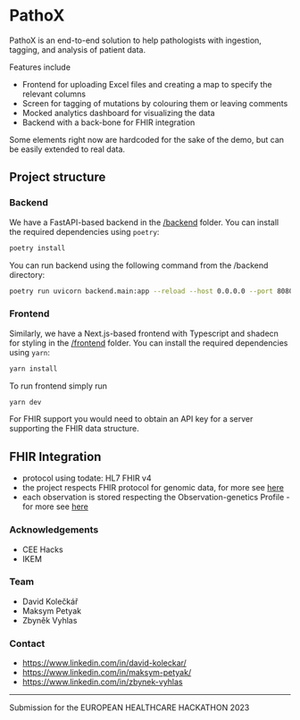 # PathoX
PathoX is an end-to-end solution to help pathologists with ingestion, tagging, and analysis of patient data.

Features include
- Frontend for uploading Excel files and creating a map to specify the relevant columns
- Screen for tagging of mutations by colouring them or leaving comments
- Mocked analytics dashboard for visualizing the data
- Backend with a back-bone for FHIR integration

Some elements right now are hardcoded for the sake of the demo, but can be easily extended to real data.

## Project structure

### Backend 
We have a FastAPI-based backend in the [/backend](backend) folder. 
You can install the required dependencies using `poetry`: 
```bash
poetry install
```
You can run backend using the following command from the /backend directory:
```bash
poetry run uvicorn backend.main:app --reload --host 0.0.0.0 --port 8080 --app-dir=backend
```

### Frontend

Similarly, we have a Next.js-based frontend with Typescript and shadecn for styling in the [/frontend](frontend) folder.
You can install the required dependencies using `yarn`:
```bash
yarn install
```
To run frontend simply run
```bash
yarn dev
```

For FHIR support you would need to obtain an API key for a server supporting the FHIR data structure.

## FHIR Integration

- protocol using todate: HL7 FHIR v4
- the project respects FHIR protocol for genomic data, for more see [here](https://hl7.org/fhir/R4/genomics.html)
- each observation is stored respecting the Observation-genetics Profile - for more see [here](https://hl7.org/fhir/R4/genomics.html#observation-genetics)

###  Acknowledgements
- CEE Hacks
- IKEM

### Team
- David Kolečkář
- Maksym Petyak
- Zbyněk Vyhlas

### Contact
- https://www.linkedin.com/in/david-koleckar/
- https://www.linkedin.com/in/maksym-petyak/
- https://www.linkedin.com/in/zbynek-vyhlas


---
Submission for the EUROPEAN HEALTHCARE HACKATHON 2023